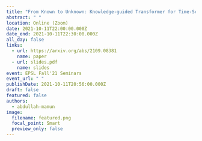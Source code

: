 ```yaml
---
title: "From Known to Unknown: Knowledge-guided Transformer for Time-Series Sales Forecasting in Alibaba"
abstract: " "
location: Online (Zoom)
date: 2021-10-11T22:00:00.000Z
date_end: 2021-10-11T22:30:00.000Z
all_day: false
links:
  - url: https://arxiv.org/abs/2109.08381
    name: paper
  - url: slides.pdf
    name: slides
event: EPSL Fall'21 Seminars
event_url: " "
publishDate: 2021-10-11T20:56:00.000Z
draft: false
featured: false
authors:
  - abdullah-mamun
image:
  filename: featured.png
  focal_point: Smart
  preview_only: false
---
```

